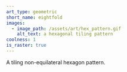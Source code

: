 ```yaml
---
art_type: geometric
short_name: eightfold
images:
  - image_path: /assets/art/hex_pattern.gif
    alt_text: a hexagonal tiling pattern
coolness: 1
is_raster: true
---
```

A tiling non-equilateral hexagon pattern.